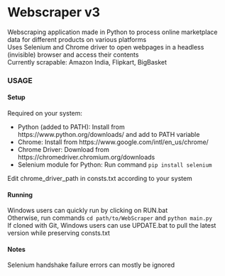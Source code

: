 <h1>Webscraper v3</h1>
Webscraping application made in Python to process online marketplace data for different products on various platforms<br>
Uses Selenium and Chrome driver to open webpages in a headless (invisible) browser and access their contents<br>
Currently scrapable: Amazon India, Flipkart, BigBasket<br>
<h3>USAGE</h3>
<h4>Setup</h4>
Required on your system:<br>
<ul>
  <li>Python (added to PATH): Install from https://www.python.org/downloads/ and add to PATH variable</li>
  <li>Chrome: Install from https://www.google.com/intl/en_us/chrome/</li>
  <li>Chrome Driver: Download from https://chromedriver.chromium.org/downloads</li>
  <li>Selenium module for Python: Run command <code>pip install selenium</code></li>
</ul>
Edit chrome_driver_path in consts.txt according to your system<br>
<h4>Running</h4>
Windows users can quickly run by clicking on RUN.bat<br>
Otherwise, run commands <code>cd path/to/WebScraper</code> and <code>python main.py</code><br>
If cloned with Git, Windows users can use UPDATE.bat to pull the latest version while preserving consts.txt<br>
<h4>Notes</h4>
Selenium handshake failure errors can mostly be ignored<br><br>

